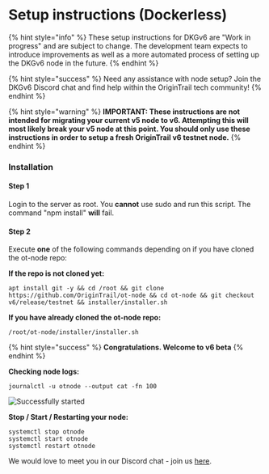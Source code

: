 # Setup instructions (Dockerless)

{% hint style="info" %}
These setup instructions for DKGv6 are "Work in progress" and are subject to change. The development team expects to introduce improvements as well as a more automated process of setting up the DKGv6 node in the future.
{% endhint %}

{% hint style="success" %}
Need any assistance with node setup? Join the DKGv6 Discord chat and find help within the OriginTrail tech community!
{% endhint %}

{% hint style="warning" %}
**IMPORTANT: These instructions are not intended for migrating your current v5 node to v6. Attempting this will most likely break your v5 node at this point. You should only use these instructions in order to setup a fresh OriginTrail v6 testnet node.**
{% endhint %}

### Installation

#### Step 1

Login to the server as root. You **cannot** use sudo and run this script. The command "npm install" **will** fail.

#### Step 2

Execute **one** of the following commands depending on if you have cloned the ot-node repo:

**If the repo is not cloned yet:**

```
apt install git -y && cd /root && git clone https://github.com/OriginTrail/ot-node && cd ot-node && git checkout v6/release/testnet && installer/installer.sh
```

**If you have already cloned the ot-node repo:**

```
/root/ot-node/installer/installer.sh
```

{% hint style="success" %}
**Congratulations. Welcome to v6 beta**
{% endhint %}

**Checking node logs:**

```
journalctl -u otnode --output cat -fn 100
```

![Successfully started](<../../.gitbook/assets/Screenshot 2021-12-27 at 15.49.28.png>)

**Stop / Start / Restarting your node:**

```
systemctl stop otnode
systemctl start otnode
systemctl restart otnode
```

We would love to meet you in our Discord chat - join us [here](https://discord.gg/6BGSCJfk4Y).
